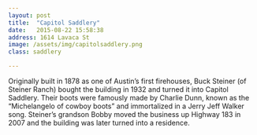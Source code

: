 ```yaml
---
layout: post
title:  "Capitol Saddlery"
date:   2015-08-22 15:58:38
address: 1614 Lavaca St
image: /assets/img/capitolsaddlery.png
class: saddlery

---
```

Originally built in 1878 as one of Austin’s first firehouses, Buck Steiner (of Steiner Ranch) bought the building in 1932 and turned it into Capitol Saddlery. Their boots were famously made by Charlie Dunn, known as the “Michelangelo of cowboy boots” and immortalized in a Jerry Jeff Walker song. Steiner’s grandson Bobby moved the business up Highway 183 in 2007 and the building was later turned into a residence.
